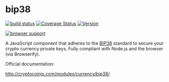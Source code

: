 bip38
=====

[![build status](https://secure.travis-ci.org/cryptocoinjs/bip38.png)](http://travis-ci.org/cryptocoinjs/bip38)
[![Coverage Status](https://img.shields.io/coveralls/cryptocoinjs/bip38.svg)](https://coveralls.io/r/cryptocoinjs/bip38)
[![Version](http://img.shields.io/npm/v/bip38.svg)](https://www.npmjs.org/package/bip38)

[![browser support](https://ci.testling.com/cryptocoinjs/bip38.png)](https://ci.testling.com/cryptocoinjs/bip38)

A JavaScript component that adheres to the [BIP38](https://github.com/bitcoin/bips/blob/master/bip-0038.mediawiki) standard to secure your crypto currency private keys. Fully compliant with Node.js and the browser (via Browserify).

Official documentation:

http://cryptocoinjs.com/modules/currency/bip38/
